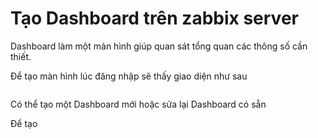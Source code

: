 # Tạo Dashboard trên zabbix server

Dashboard làm một màn hình giúp quan sát tổng quan các thông số cần thiết.

Để tạo màn hình lúc đăng nhập sẽ thấy giao diện như sau

![]()

Có thể tạo một Dashboard mới hoặc sửa lại Dashboard có sẵn

Để tạo 